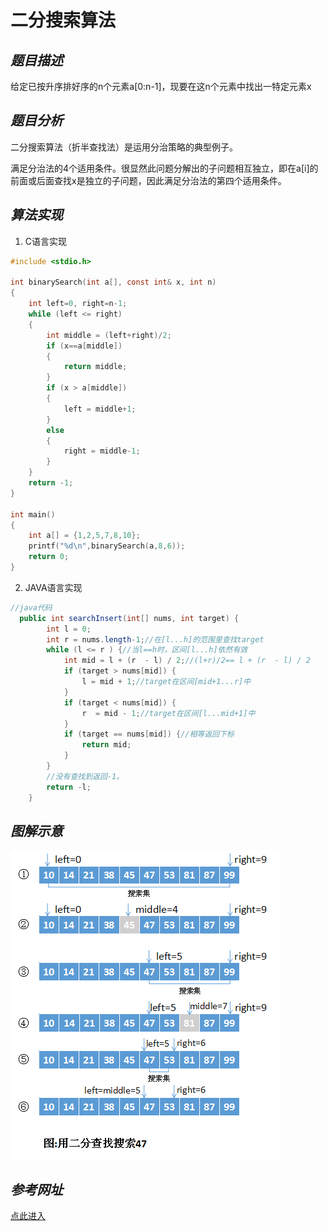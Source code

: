# **二分搜索算法**

## *题目描述*

给定已按升序排好序的n个元素a[0:n-1]，现要在这n个元素中找出一特定元素x

## *题目分析*

二分搜索算法（折半查找法）是运用分治策略的典型例子。

满足分治法的4个适用条件。很显然此问题分解出的子问题相互独立，即在a[i]的前面或后面查找x是独立的子问题，因此满足分治法的第四个适用条件。

## *算法实现*

1. C语言实现

```C
#include <stdio.h>
 
int binarySearch(int a[], const int& x, int n)
{
    int left=0, right=n-1;
    while (left <= right)
    {
        int middle = (left+right)/2;
        if (x==a[middle])
        {
            return middle;
        }
        if (x > a[middle])
        {
            left = middle+1;
        }
        else
        {
            right = middle-1;
        }
    }
    return -1;
}
 
int main()
{
    int a[] = {1,2,5,7,8,10};
    printf("%d\n",binarySearch(a,8,6));
    return 0;
}
```

2. JAVA语言实现

```JAVA
//java代码
  public int searchInsert(int[] nums, int target) {
        int l = 0;
        int r = nums.length-1;//在[l...h]的范围里查找target
        while (l <= r ) {//当l==h时，区间[l...h]依然有效
            int mid = l + (r  - l) / 2;//(l+r)/2== l + (r  - l) / 2
            if (target > nums[mid]) {
                l = mid + 1;//target在区间[mid+1...r]中
            }
            if (target < nums[mid]) {
                r  = mid - 1;//target在区间[l...mid+1]中
            }
            if (target == nums[mid]) {//相等返回下标
                return mid;
            }
        }
        //没有查找到返回-1。
        return -l;
    }
```

## *图解示意*

![二分搜索](./二分搜索.png)

## *参考网址*

[点此进入](https://www.cnblogs.com/kyoner/p/11080078.html)
